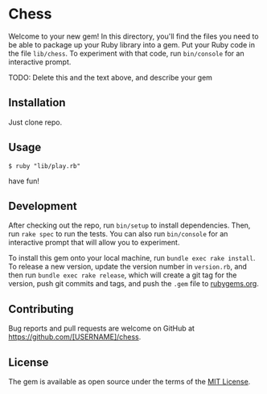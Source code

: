 # Chess

Welcome to your new gem! In this directory, you'll find the files you need to be able to package up your Ruby library into a gem. Put your Ruby code in the file `lib/chess`. To experiment with that code, run `bin/console` for an interactive prompt.

TODO: Delete this and the text above, and describe your gem

## Installation

Just clone repo.

## Usage
  
    $ ruby "lib/play.rb"

have fun!

## Development

After checking out the repo, run `bin/setup` to install dependencies. Then, run `rake spec` to run the tests. You can also run `bin/console` for an interactive prompt that will allow you to experiment.

To install this gem onto your local machine, run `bundle exec rake install`. To release a new version, update the version number in `version.rb`, and then run `bundle exec rake release`, which will create a git tag for the version, push git commits and tags, and push the `.gem` file to [rubygems.org](https://rubygems.org).

## Contributing

Bug reports and pull requests are welcome on GitHub at https://github.com/[USERNAME]/chess.


## License

The gem is available as open source under the terms of the [MIT License](http://opensource.org/licenses/MIT).
